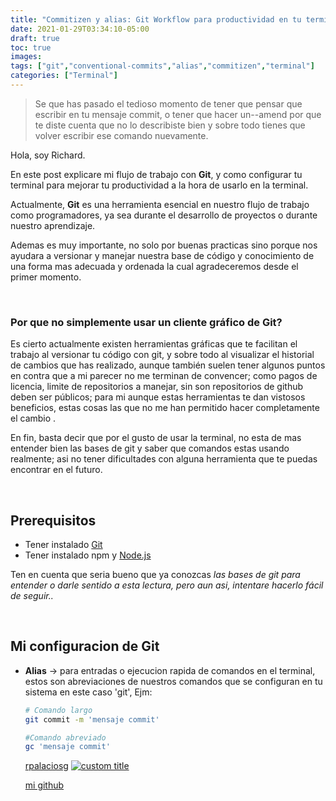 ```yaml
---
title: "Commitizen y alias: Git Workflow para productividad en tu terminal"
date: 2021-01-29T03:34:10-05:00
draft: true
toc: true
images:
tags: ["git","conventional-commits","alias","commitizen","terminal"]
categories: ["Terminal"]
---
```


> Se que has pasado el tedioso momento de tener que pensar que escribir en tu mensaje commit, o tener que hacer un--amend  por que te diste cuenta que no lo describiste bien y sobre todo tienes que volver escribir ese comando nuevamente.

Hola, soy Richard.

En este post explicare mi flujo de trabajo con **Git**, y como configurar tu terminal para mejorar tu productividad a la hora de usarlo en la terminal.

 
Actualmente, **Git** es una herramienta esencial en nuestro flujo de trabajo como programadores, ya sea durante el desarrollo de proyectos o durante nuestro aprendizaje.

Ademas es muy importante, no solo por buenas practicas sino porque nos ayudara a versionar y manejar nuestra base de código y conocimiento de una forma mas adecuada y ordenada la cual agradeceremos desde el primer momento.

<br>

### Por que no simplemente usar un cliente gráfico de Git?

Es cierto actualmente existen herramientas gráficas que te facilitan el trabajo al versionar tu código con git, y sobre todo al visualizar el historial de cambios que has realizado, aunque también suelen tener algunos puntos en contra que a mi parecer no me terminan de convencer; como pagos de licencia, limite de repositorios a manejar, sin son repositorios de github deben ser públicos;  para mi  aunque estas herramientas te dan vistosos beneficios, estas cosas las que no me han permitido hacer completamente el cambio . 

En fin,  basta decir que por el gusto de usar la terminal, no esta de mas entender bien las bases de git y saber que comandos estas usando realmente; asi no tener dificultades con alguna herramienta que te puedas encontrar en el futuro.

<br>

## Prerequisitos

- Tener instalado [Git]([https://git-scm.com/downloads](https://git-scm.com/downloads))
- Tener instalado npm y [Node.js]([https://nodejs.org/en/](https://nodejs.org/en/))

Ten en cuenta que seria bueno que ya conozcas *las bases de git para entender o darle sentido a esta lectura, pero aun asi, intentare hacerlo fácil de seguir..*

<br>

## Mi configuracion de Git

- **Alias** → para entradas o ejecucion rapida de comandos en el terminal, estos son abreviaciones de nuestros comandos que se configuran en tu sistema en este caso 'git', Ejm:

    ```bash
    # Comando largo
    git commit -m 'mensaje commit'

    #Comando abreviado
    gc 'mensaje commit'
    ```

    [rpalaciosg](https://github.com/rpalaciosg)
    [![custom title](image)](https://github.com/rpalaciosg)

    <a href="https://github.com/rpalaciosg" target="_top">mi github</a>